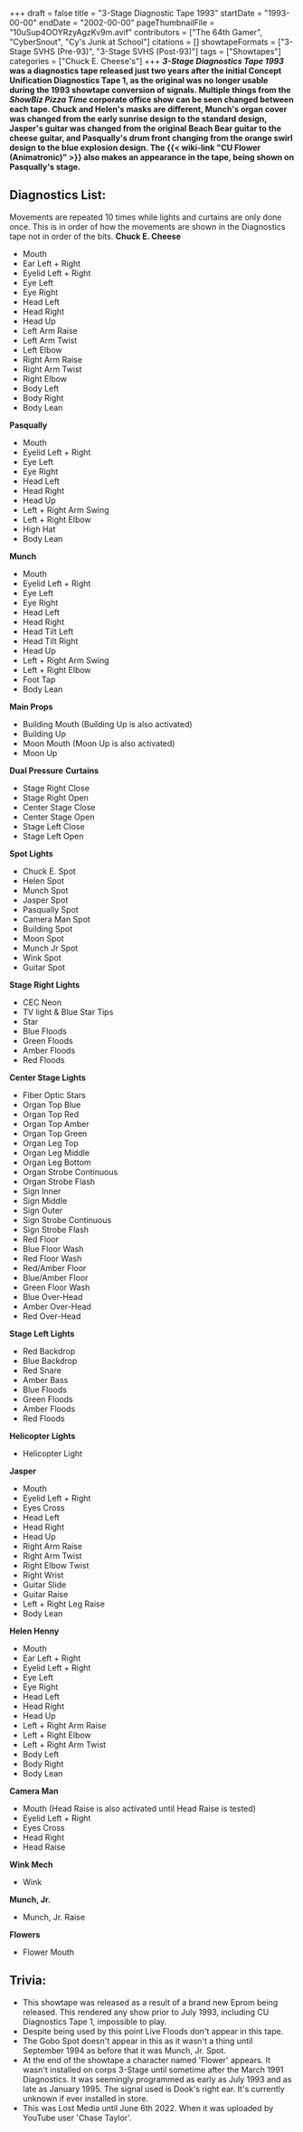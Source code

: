 +++
draft = false
title = "3-Stage Diagnostic Tape 1993"
startDate = "1993-00-00"
endDate = "2002-00-00"
pageThumbnailFile = "10uSup4OOYRzyAgzKv9m.avif"
contributors = ["The 64th Gamer", "CyberSnout", "Cy's Junk at School"]
citations = []
showtapeFormats = ["3-Stage SVHS (Pre-93)", "3-Stage SVHS (Post-93)"]
tags = ["Showtapes"]
categories = ["Chuck E. Cheese's"]
+++
***3-Stage Diagnostics Tape 1993* was a diagnostics tape released just two years after the initial Concept Unification Diagnostics Tape 1, as the original was no longer usable during the 1993 showtape conversion of signals.
Multiple things from the *ShowBiz Pizza Time* corporate office show can be seen changed between each tape. Chuck and Helen's masks are different, Munch's organ cover was changed from the early sunrise design to the standard design, Jasper's guitar was changed from the original Beach Bear guitar to the cheese guitar, and Pasqually's drum front changing from the orange swirl design to the blue explosion design.
The {{< wiki-link "CU Flower (Animatronic)" >}} also makes an appearance in the tape, being shown on Pasqually's stage.**

## Diagnostics List:

Movements are repeated 10 times while lights and curtains are only done once. This is in order of how the movements are shown in the Diagnostics tape not in order of the bits.
**Chuck E. Cheese**

- Mouth
- Ear Left + Right
- Eyelid Left + Right
- Eye Left
- Eye Right
- Head Left
- Head Right
- Head Up
- Left Arm Raise
- Left Arm Twist
- Left Elbow
- Right Arm Raise
- Right Arm Twist
- Right Elbow
- Body Left
- Body Right
- Body Lean

**Pasqually**

- Mouth
- Eyelid Left + Right
- Eye Left
- Eye Right
- Head Left
- Head Right
- Head Up
- Left + Right Arm Swing
- Left + Right Elbow
- High Hat
- Body Lean

**Munch**

- Mouth
- Eyelid Left + Right
- Eye Left
- Eye Right
- Head Left
- Head Right
- Head Tilt Left
- Head Tilt Right
- Head Up
- Left + Right Arm Swing
- Left + Right Elbow
- Foot Tap
- Body Lean

**Main Props**

- Building Mouth (Building Up is also activated)
- Building Up
- Moon Mouth (Moon Up is also activated)
- Moon Up

**Dual Pressure**
**Curtains**

- Stage Right Close
- Stage Right Open
- Center Stage Close
- Center Stage Open
- Stage Left Close
- Stage Left Open

**Spot Lights**

- Chuck E. Spot
- Helen Spot
- Munch Spot
- Jasper Spot
- Pasqually Spot
- Camera Man Spot
- Building Spot
- Moon Spot
- Munch Jr Spot
- Wink Spot
- Guitar Spot

**Stage Right Lights**

- CEC Neon
- TV light & Blue Star Tips
- Star
- Blue Floods
- Green Floods
- Amber Floods
- Red Floods

**Center Stage Lights**

- Fiber Optic Stars
- Organ Top Blue
- Organ Top Red
- Organ Top Amber
- Organ Top Green
- Organ Leg Top
- Organ Leg Middle
- Organ Leg Bottom
- Organ Strobe Continuous
- Organ Strobe Flash
- Sign Inner
- Sign Middle
- Sign Outer
- Sign Strobe Continuous
- Sign Strobe Flash
- Red Floor
- Blue Floor Wash
- Red Floor Wash
- Red/Amber Floor
- Blue/Amber Floor
- Green Floor Wash
- Blue Over-Head
- Amber Over-Head
- Red Over-Head

**Stage Left Lights**

- Red Backdrop
- Blue Backdrop
- Red Snare
- Amber Bass
- Blue Floods
- Green Floods
- Amber Floods
- Red Floods

**Helicopter Lights**

- Helicopter Light

**Jasper**

- Mouth
- Eyelid Left + Right
- Eyes Cross
- Head Left
- Head Right
- Head Up
- Right Arm Raise
- Right Arm Twist
- Right Elbow Twist
- Right Wrist
- Guitar Slide
- Guitar Raise
- Left + Right Leg Raise
- Body Lean

**Helen Henny**

- Mouth
- Ear Left + Right
- Eyelid Left + Right
- Eye Left
- Eye Right
- Head Left
- Head Right
- Head Up
- Left + Right Arm Raise
- Left + Right Elbow
- Left + Right Arm Twist
- Body Left
- Body Right
- Body Lean

**Camera Man**

- Mouth (Head Raise is also activated until Head Raise is tested)
- Eyelid Left + Right
- Eyes Cross
- Head Right
- Head Raise

**Wink Mech**

- Wink

**Munch, Jr.**

- Munch, Jr. Raise

**Flowers**

- Flower Mouth

## Trivia:

- This showtape was released as a result of a brand new Eprom being released. This rendered any show prior to July 1993, including CU Diagnostics Tape 1, impossible to play.
- Despite being used by this point Live Floods don't appear in this tape.
- The Gobo Spot doesn't appear in this as it wasn't a thing until September 1994 as before that it was Munch, Jr. Spot.
- At the end of the showtape a character named 'Flower' appears. It wasn't installed on corps 3-Stage until sometime after the March 1991 Diagnostics. It was seemingly programmed as early as July 1993 and as late as January 1995. The signal used is Dook's right ear. It's currently unknown if ever installed in store.
- This was Lost Media until June 6th 2022. When it was uploaded by YouTube user 'Chase Taylor'.
